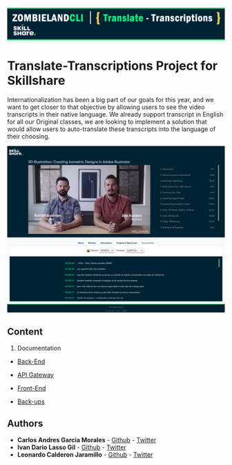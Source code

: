 ![](00_docs/logTop.png)

# Translate-Transcriptions Project for Skillshare

Internationalization has been a big part of our goals for this year, and we want to get closer to that objective by allowing users to see the video transcripts in their native language.
We already support transcript in English for all our Original classes, we are looking to implement a solution that would allow users to auto-translate these transcripts into the language of their choosing.

![](05_Presentation/Screenshot.png)

## Content

1. Documentation

- [Back-End](01_backend_code/)

- [API Gateway](04_apigw/)

- [Front-End](03_frontend_code/)

- [Back-ups](99_backups/)



## Authors

* **Carlos Andres Garcia Morales** - [Github](https://github.com/agzsoftsi) - [Twitter](https://twitter.com/karlgarmor)
* **Ivan Dario Lasso Gil** - [Github](https://github.com/ilasso) - [Twitter](https://twitter.com/ilasso)
* **Leonardo Calderon Jaramillo** - [Github](https://github.com/leocjj) - [Twitter](https://twitter.com/leocj)
